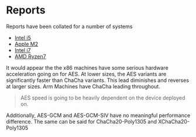 # Reports
Reports have been collated for a number of systems

- [Intel i5](i5_intel/results.md)
- [Apple M2](m2_mac/results.md)
- [Intel i7](i7_intel/results.md)
- [AMD Ryzen7](ryzen7_amd/results.md)

It would appear the the x86 machines have some serious hardware acceleration going on for AES. At lower sizes, the AES variants are significantly faster than ChaCha variants. This lead diminishes and reverses at larger sizes. Arm Machines have ChaCha leading throughout.
 > AES speed is going to be heavily dependent on the device deployed on.

Additionally, AES-GCM and AES-GCM-SIV have no meaningful performance difference. The same can be said for ChaCha20-Poly1305 and XChaCha20-Poly1305
